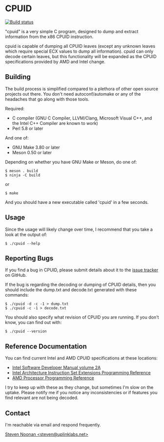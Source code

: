 CPUID
=======

[![Build status](https://github.com/tycho/cpuid/workflows/CI/badge.svg)](https://github.com/tycho/cpuid/actions)

"cpuid" is a very simple C program, designed to dump and extract information
from the x86 CPUID instruction.

cpuid is capable of dumping all CPUID leaves (except any unknown leaves which
require special ECX values to dump all information). cpuid can only decode
certain leaves, but this functionality will be expanded as the CPUID
specifications provided by AMD and Intel change.


Building
--------

The build process is simplified compared to a plethora of other open source
projects out there. You don't need autoconf/automake or any of the headaches
that go along with those tools.

Required:
- C compiler (GNU C Compiler, LLVM/Clang, Microsoft Visual C++, and the Intel
  C++ Compiler are known to work)
- Perl 5.8 or later

And one of:
- GNU Make 3.80 or later
- Meson 0.50 or later

Depending on whether you have GNU Make or Meson, do one of:

```
$ meson . build
$ ninja -C build
```

or

```
$ make
```

And you should have a new executable called 'cpuid' in a few seconds.


Usage
-----

Since the usage will likely change over time, I recommend that you take a look
at the output of:

```
$ ./cpuid --help
```


Reporting Bugs
--------------

If you find a bug in CPUID, please submit details about it to the [issue
tracker](https://github.com/tycho/cpuid/issues) on GitHub.

If the bug is regarding the decoding or dumping of CPUID details, then you
should include the dump.txt and decode.txt generated with these commands:

```
$ ./cpuid -d -c -1 > dump.txt
$ ./cpuid -c -1 > decode.txt
```

You should also specify what revision of CPUID you are running. If you don't
know, you can find out with:

```
$ ./cpuid --version
```


Reference Documentation
-----------------------

You can find current Intel and AMD CPUID specifications at these locations:

- [Intel Software Developer Manual volume 2A](https://www.intel.com/content/www/us/en/architecture-and-technology/64-ia-32-architectures-software-developer-vol-2a-manual.html)
- [Intel Architecture Instruction Set Extensions Programming Reference](https://software.intel.com/en-us/download/intel-architecture-instruction-set-extensions-programming-reference)
- [AMD Processor Programming Reference](http://developer.amd.com/resources/developer-guides-manuals/)

I try to keep up with these as they change, but sometimes I'm slow on the
uptake. Please notify me if you notice any inconsistencies or if features you
find relevant are not being decoded.


Contact
-------

I'm reachable via email and respond frequently.

[Steven Noonan \<steven@uplinklabs.net>](mailto:steven@uplinklabs.net)

